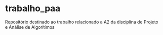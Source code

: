 # trabalho_paa
Repositório destinado ao trabalho relacionado a A2 da disciplina de Projeto e Análise de Algorítimos

